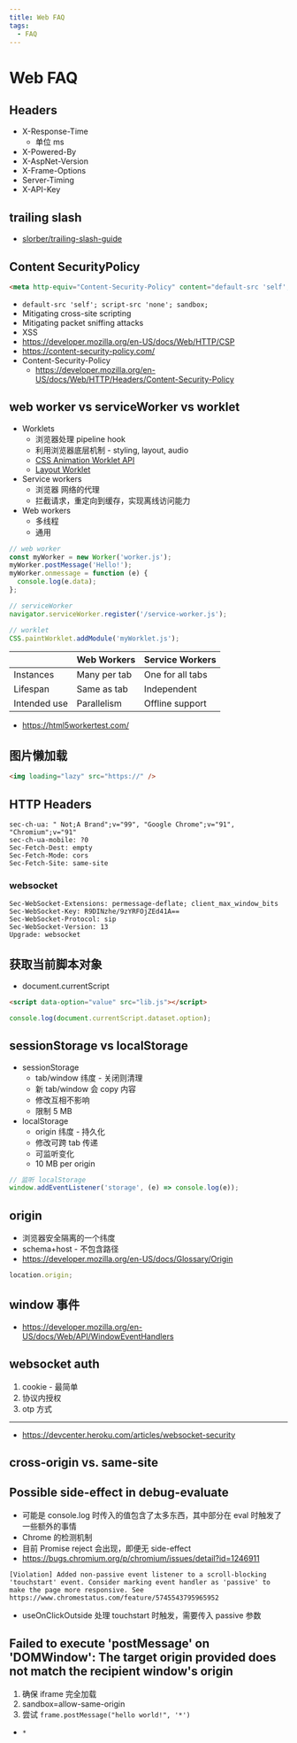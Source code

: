 ```yaml
---
title: Web FAQ
tags:
  - FAQ
---
```


# Web FAQ

## Headers

- X-Response-Time
  - 单位 ms
- X-Powered-By
- X-AspNet-Version
- X-Frame-Options
- Server-Timing
- X-API-Key

## trailing slash

- [slorber/trailing-slash-guide](https://github.com/slorber/trailing-slash-guide)

## Content SecurityPolicy

```html
<meta http-equiv="Content-Security-Policy" content="default-src 'self'; img-src https://*; child-src 'none';" />
```

- `default-src 'self'; script-src 'none'; sandbox;`
- Mitigating cross-site scripting
- Mitigating packet sniffing attacks
- XSS
- https://developer.mozilla.org/en-US/docs/Web/HTTP/CSP
- https://content-security-policy.com/
- Content-Security-Policy
  - https://developer.mozilla.org/en-US/docs/Web/HTTP/Headers/Content-Security-Policy

## web worker vs serviceWorker vs worklet

- Worklets
  - 浏览器处理 pipeline hook
  - 利用浏览器底层机制 - styling, layout, audio
  - [CSS Animation Worklet API](https://drafts.css-houdini.org/css-animation-worklet/)
  - [Layout Worklet](https://drafts.css-houdini.org/css-layout-api-1/#layout-worklet)
- Service workers
  - 浏览器 网络的代理
  - 拦截请求，重定向到缓存，实现离线访问能力
- Web workers
  - 多线程
  - 通用

```js
// web worker
const myWorker = new Worker('worker.js');
myWorker.postMessage('Hello!');
myWorker.onmessage = function (e) {
  console.log(e.data);
};

// serviceWorker
navigator.serviceWorker.register('/service-worker.js');

// worklet
CSS.paintWorklet.addModule('myWorklet.js');
```

|              | Web Workers  | Service Workers  |
| ------------ | ------------ | ---------------- |
| Instances    | Many per tab | One for all tabs |
| Lifespan     | Same as tab  | Independent      |
| Intended use | Parallelism  | Offline support  |

- https://html5workertest.com/

## 图片懒加载

```html
<img loading="lazy" src="https://" />
```

## HTTP Headers

```
sec-ch-ua: " Not;A Brand";v="99", "Google Chrome";v="91", "Chromium";v="91"
sec-ch-ua-mobile: ?0
Sec-Fetch-Dest: empty
Sec-Fetch-Mode: cors
Sec-Fetch-Site: same-site
```


### websocket

```
Sec-WebSocket-Extensions: permessage-deflate; client_max_window_bits
Sec-WebSocket-Key: R9DINzhe/9zYRFOjZEd41A==
Sec-WebSocket-Protocol: sip
Sec-WebSocket-Version: 13
Upgrade: websocket
```

## 获取当前脚本对象

- document.currentScript

```html
<script data-option="value" src="lib.js"></script>
```

```js title="lib.js"
console.log(document.currentScript.dataset.option);
```

## sessionStorage vs localStorage

- sessionStorage
  - tab/window 纬度 - 关闭则清理
  - 新 tab/window 会 copy 内容
  - 修改互相不影响
  - 限制 5 MB
- localStorage
  - origin 纬度 - 持久化
  - 修改可跨 tab 传递
  - 可监听变化
  - 10 MB per origin

```js
// 监听 localStorage
window.addEventListener('storage', (e) => console.log(e));
```

## origin

- 浏览器安全隔离的一个纬度
- schema+host - 不包含路径
- https://developer.mozilla.org/en-US/docs/Glossary/Origin

```js
location.origin;
```

## window 事件

- https://developer.mozilla.org/en-US/docs/Web/API/WindowEventHandlers

## websocket auth

1. cookie - 最简单
2. 协议内授权
3. otp 方式

---

- https://devcenter.heroku.com/articles/websocket-security

## cross-origin vs. same-site

## Possible side-effect in debug-evaluate

- 可能是 console.log 时传入的值包含了太多东西，其中部分在 eval 时触发了一些额外的事情
- Chrome 的检测机制
- 目前 Promise reject 会出现，即便无 side-effect
- https://bugs.chromium.org/p/chromium/issues/detail?id=1246911

```
[Violation] Added non-passive event listener to a scroll-blocking 'touchstart' event. Consider marking event handler as 'passive' to make the page more responsive. See https://www.chromestatus.com/feature/5745543795965952
```

- useOnClickOutside 处理 touchstart 时触发，需要传入 passive 参数

## Failed to execute 'postMessage' on 'DOMWindow': The target origin provided does not match the recipient window's origin

1. 确保 iframe 完全加载
1. sandbox=allow-same-origin
1. 尝试 `frame.postMessage("hello world!", '*')`
  - `*`
